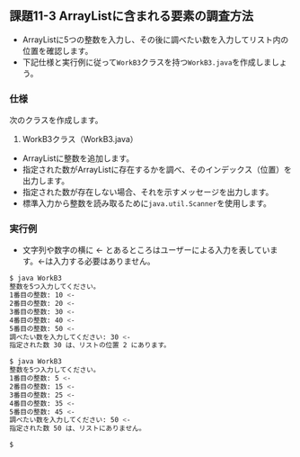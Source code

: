 ## 課題11-3 ArrayListに含まれる要素の調査方法

- ArrayListに5つの整数を入力し、その後に調べたい数を入力してリスト内の位置を確認します。
- 下記仕様と実行例に従って`WorkB3`クラスを持つ`WorkB3.java`を作成しましょう。

### 仕様

次のクラスを作成します。

1. WorkB3クラス（WorkB3.java）

- ArrayListに整数を追加します。
- 指定された数がArrayListに存在するかを調べ、そのインデックス（位置）を出力します。
- 指定された数が存在しない場合、それを示すメッセージを出力します。
- 標準入力から整数を読み取るために`java.util.Scanner`を使用します。

### 実行例

- 文字列や数字の横に <- とあるところはユーザーによる入力を表しています。<-は入力する必要はありません。

```sh
$ java WorkB3
整数を5つ入力してください。
1番目の整数: 10 <-
2番目の整数: 20 <-
3番目の整数: 30 <-
4番目の整数: 40 <-
5番目の整数: 50 <-
調べたい数を入力してください: 30 <-
指定された数 30 は、リストの位置 2 にあります。

$ java WorkB3
整数を5つ入力してください。
1番目の整数: 5 <-
2番目の整数: 15 <-
3番目の整数: 25 <-
4番目の整数: 35 <-
5番目の整数: 45 <-
調べたい数を入力してください: 50 <-
指定された数 50 は、リストにありません。

$
```